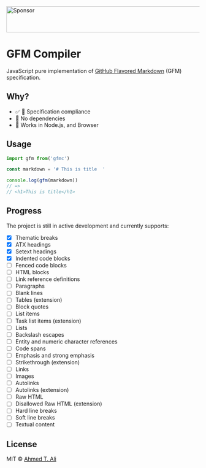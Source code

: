 <a target='_blank' rel='nofollow' href='https://app.codesponsor.io/link/yF8xMRYKxBs3t9VeMWabeRrx/ahmed-taj/gfmc'>
  <img alt='Sponsor' width='888' height='68' src='https://app.codesponsor.io/embed/yF8xMRYKxBs3t9VeMWabeRrx/ahmed-taj/gfmc.svg' />
</a>

# GFM Compiler

JavaScript pure implementation of [GitHub Flavored Markdown](https://github.github.com/gfm) (GFM) specification.

## Why?

- ✅ 💯 Specification compliance
- 🚫 No dependencies
- 🚀 Works in Node.js, and Browser

## Usage

```javascript
import gfm from('gfmc')

const markdown = '# This is title  '

console.log(gfm(markdown))
// =>
// <h1>This is title</h1>
```

## Progress

The project is still in active development and currently supports:

- [x] Thematic breaks
- [x] ATX headings
- [x] Setext headings
- [x] Indented code blocks
- [ ] Fenced code blocks
- [ ] HTML blocks
- [ ] Link reference definitions
- [ ] Paragraphs
- [ ] Blank lines
- [ ] Tables (extension)
- [ ] Block quotes
- [ ] List items
- [ ] Task list items (extension)
- [ ] Lists
- [ ] Backslash escapes
- [ ] Entity and numeric character references
- [ ] Code spans
- [ ] Emphasis and strong emphasis
- [ ] Strikethrough (extension)
- [ ] Links
- [ ] Images
- [ ] Autolinks
- [ ] Autolinks (extension)
- [ ] Raw HTML
- [ ] Disallowed Raw HTML (extension)
- [ ] Hard line breaks
- [ ] Soft line breaks
- [ ] Textual content

## License

MIT © [Ahmed T. Ali](https://github.com/ahmed-taj)
